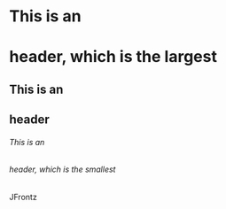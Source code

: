 # This is an <h1> header, which is the largest
## This is an <h2> header
###### This is an <h6> header, which is the smallest
  
  JFrontz
